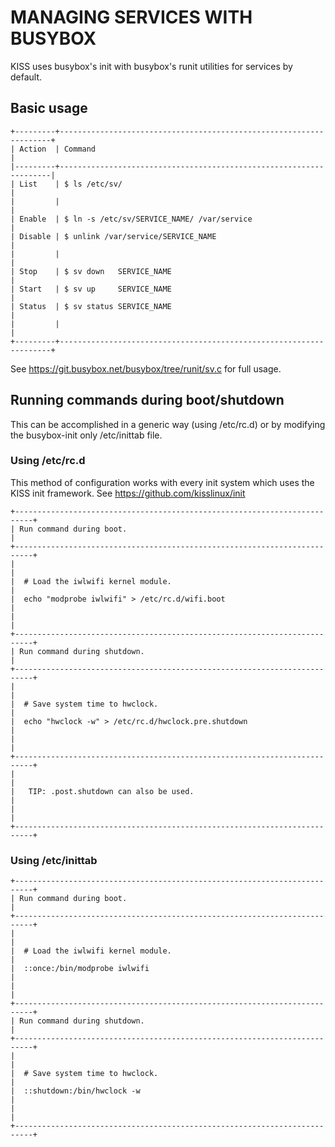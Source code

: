 MANAGING SERVICES WITH BUSYBOX
==============================

KISS uses busybox's init with busybox's runit utilities for services by default.


Basic usage
-----------

    +---------+--------------------------------------------------------------------+
    | Action  | Command                                                            |
    |---------+--------------------------------------------------------------------|
    | List    | $ ls /etc/sv/                                                      |
    |         |                                                                    |
    | Enable  | $ ln -s /etc/sv/SERVICE_NAME/ /var/service                         |
    | Disable | $ unlink /var/service/SERVICE_NAME                                 |
    |         |                                                                    |
    | Stop    | $ sv down   SERVICE_NAME                                           |
    | Start   | $ sv up     SERVICE_NAME                                           |
    | Status  | $ sv status SERVICE_NAME                                           |
    |         |                                                                    |
    +---------+--------------------------------------------------------------------+

See <https://git.busybox.net/busybox/tree/runit/sv.c> for full usage.


Running commands during boot/shutdown
-------------------------------------

This can be accomplished in a generic way (using /etc/rc.d) or by modifying the
busybox-init only /etc/inittab file.


### Using /etc/rc.d

This method of configuration works with every init system which uses the
KISS init framework. See <https://github.com/kisslinux/init>

    +--------------------------------------------------------------------------+
    | Run command during boot.                                                 |
    +--------------------------------------------------------------------------+
    |                                                                          |
    |  # Load the iwlwifi kernel module.                                       |
    |  echo "modprobe iwlwifi" > /etc/rc.d/wifi.boot                           |
    |                                                                          |
    +--------------------------------------------------------------------------+
    | Run command during shutdown.                                             |
    +--------------------------------------------------------------------------+
    |                                                                          |
    |  # Save system time to hwclock.                                          |
    |  echo "hwclock -w" > /etc/rc.d/hwclock.pre.shutdown                      |
    |                                                                          |
    +--------------------------------------------------------------------------+
    |                                                                          |
    |   TIP: .post.shutdown can also be used.                                  |
    |                                                                          |
    +--------------------------------------------------------------------------+


### Using /etc/inittab

    +--------------------------------------------------------------------------+
    | Run command during boot.                                                 |
    +--------------------------------------------------------------------------+
    |                                                                          |
    |  # Load the iwlwifi kernel module.                                       |
    |  ::once:/bin/modprobe iwlwifi                                            |
    |                                                                          |
    +--------------------------------------------------------------------------+
    | Run command during shutdown.                                             |
    +--------------------------------------------------------------------------+
    |                                                                          |
    |  # Save system time to hwclock.                                          |
    |  ::shutdown:/bin/hwclock -w                                              |
    |                                                                          |
    +--------------------------------------------------------------------------+

